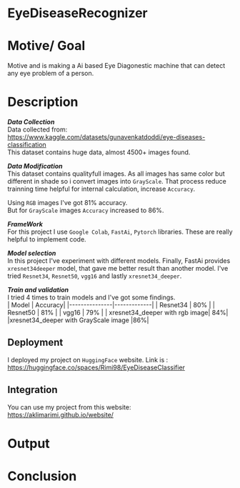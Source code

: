 # EyeDiseaseRecognizer

# Motive/ Goal

Motive and is making a Ai based Eye Diagonestic machine that can detect any eye problem of a person.

# Description

  ***Data Collection***<br/>
  Data collected from: https://www.kaggle.com/datasets/gunavenkatdoddi/eye-diseases-classification </br>
  This dataset contains huge data, almost 4500+ images found.
  
  ***Data Modification***<br/>
  This dataset contains qualityfull images. As all images has same color but different in shade so i convert images into `GrayScale`. That process reduce trainning time
  helpful for internal calculation, increase `Accuracy`.
  
  Using `RGB` images I've got 81% accuracy.<br>
  But for `GrayScale` images `Accuracy` increased to 86%.
  
  ***FrameWork***<br/>
  For this project I use `Google Colab`, `FastAi`, `Pytorch` libraries. These are really helpful to implement code.
  
  ***Model selection***<br/>
  In this project I've experiment with different models. Finally, FastAi provides `xresnet34deeper` model, that gave me better result than another model.
  I've tried `Resnet34`, `Resnet50`, `vgg16` and lastly `xresnet34_deeper`.
  
  ***Train and validation***</br>
  I tried 4 times to train models and I've got some findings.<br>
  |   Model       |     Accuracy|
  |---------------|-------------|
  | Resnet34      |      80%    |
  | Resnet50      |      81%    |
  | vgg16         |      79%    |
  | xresnet34_deeper with rgb image| 84%|
  |xresnet34_deeper with GrayScale image |86%|
  
  ## Deployment
  
  I deployed my project on `HuggingFace` website. Link is : https://huggingface.co/spaces/Rimi98/EyeDiseaseClassifier
  
  ## Integration
  
  You can use my project from this website: https://aklimarimi.github.io/website/
  
# Output


# Conclusion
